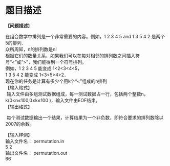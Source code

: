 # 题目描述


<p>
<b>【问题描述</b>】
</p>
<div>
在组合数学中排列是一个非常重要的内容。例如，1 2 3 4 5 and 1 3 5 4 2 是两个5的排列．<br/>
众所周知，n的排列数是n!<br/>
根据它们的数量关系，如果我们可以在每对相邻的排列数之间插入符号“&lt;”或“&gt;”，我们能得到一个符号排列。<br/>
例如，1 2 3 4 5 能变成 1&lt;2&lt;3&lt;4&lt;5，<br/>
1 3 5 4 2 能变成 1&lt;3&lt;5&gt;4&gt;2．
</div>
<div>
现在你的任务是计算有多少个用k个“&lt;”组成的n排列
</div>
<div>
【输入格式】
</div>
<div>
<span><span> 输入文件由多组测试数据组成，每一测试数据占一行，包括两个整数n，k(0&lt;n≤100,0≤k≤100 )，输入文件由EOF结束。</span></span> 
</div>
<div>
【输出格式】
</div>
<p>
 每个测试数据输出一个结果，计算结果为一个非负数，即符合要求的排列数除以2007的余数。
</p>
<div>
【输入样例】
</div>
<div>
输入文件名：<span> permutation.in</span> 
</div>
<div>
5 2
</div>
<div>
输出文件名：<span> <span>permutation.out</span></span> 
</div>
<div>
<span>66</span> 
</div>
